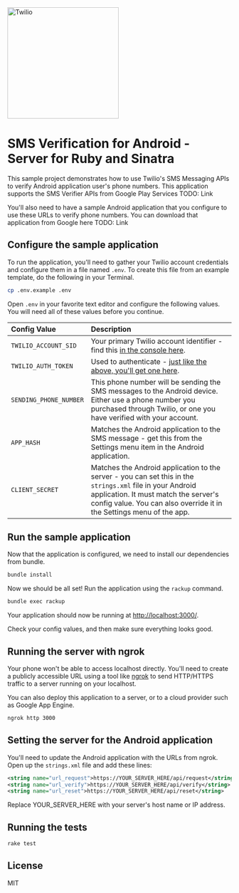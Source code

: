 <a href="https://www.twilio.com">
  <img src="https://static0.twilio.com/marketing/bundles/marketing/img/logos/wordmark-red.svg" alt="Twilio" width="250" />
</a>

# SMS Verification for Android - Server for Ruby and Sinatra

This sample project demonstrates how to use Twilio's SMS Messaging APIs to
verify Android application user's phone numbers. This application supports the
SMS Verifier APIs from Google Play Services TODO: Link

You'll also need to have a sample Android application that you configure to use
these URLs to verify phone numbers. You can download that application from
Google here TODO: Link

## Configure the sample application

To run the application, you'll need to gather your Twilio account credentials
and configure them in a file named `.env`. To create this file from an example
template, do the following in your Terminal.

```bash
cp .env.example .env
```

Open `.env` in your favorite text editor and configure the following values.
You will need all of these values before you continue.

| Config Value  | Description |
| :-------------  |:------------- |
`TWILIO_ACCOUNT_SID` | Your primary Twilio account identifier - find this [in the console here](https://www.twilio.com/console).
`TWILIO_AUTH_TOKEN` | Used to authenticate - [just like the above, you'll get one here](https://www.twilio.com/console).
`SENDING_PHONE_NUMBER` | This phone number will be sending the SMS messages to the Android device. Either use a phone number you purchased through Twilio, or one you have verified with your account.
`APP_HASH` | Matches the Android application to the SMS message - get this from the Settings menu item in the Android application.
`CLIENT_SECRET` | Matches the Android application to the server - you can set this in the `strings.xml` file in your Android application. It must match the server's config value. You can also override it in the Settings menu of the app.

## Run the sample application

Now that the application is configured, we need to install our dependencies
from bundle.

```bash
bundle install
```

Now we should be all set! Run the application using the `rackup` command.

```bash
bundle exec rackup
```

Your application should now be running at [http://localhost:3000/](http://localhost:3000/).

Check your config values, and then make sure everything looks good.

## Running the server with ngrok

Your phone won't be able to access localhost directly. You'll need to create a
publicly accessible URL using a tool like [ngrok](https://ngrok.com/) to send
HTTP/HTTPS traffic to a server running on your localhost.

You can also deploy this application to a server, or to a cloud provider such
as Google App Engine.

```bash
ngrok http 3000
```

## Setting the server for the Android application

You'll need to update the Android application with the URLs from ngrok. Open up
the `strings.xml` file and add these lines:

``` xml
<string name="url_request">https://YOUR_SERVER_HERE/api/request</string>
<string name="url_verify">https://YOUR_SERVER_HERE/api/verify</string>
<string name="url_reset">https://YOUR_SERVER_HERE/api/reset</string>
```

Replace YOUR_SERVER_HERE with your server's host name or IP address.

## Running the tests

```bash
rake test
```

## License
MIT
